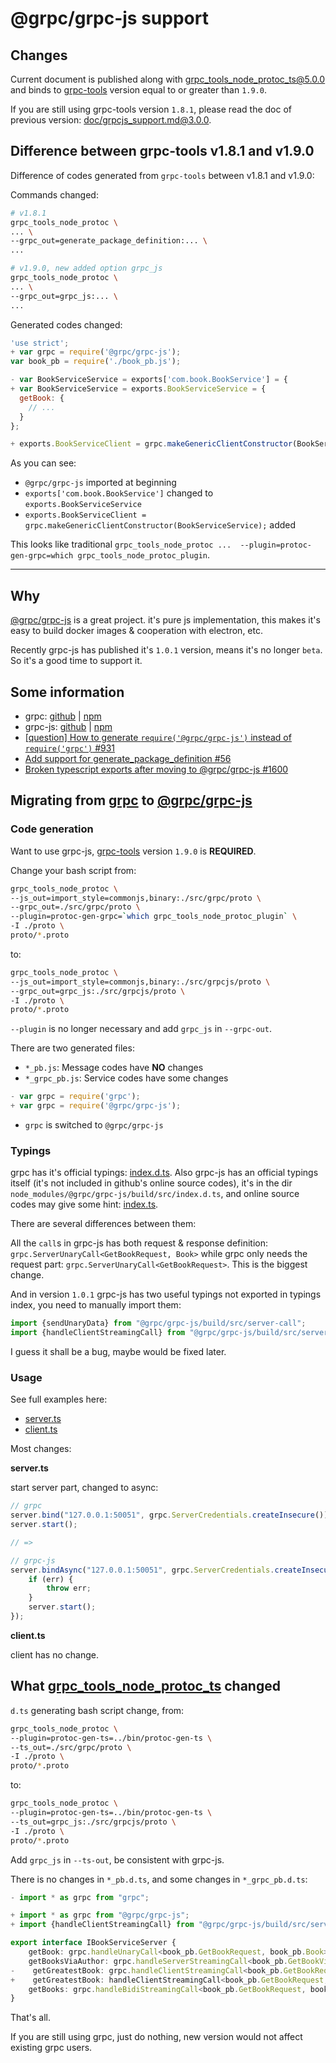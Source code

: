 # @grpc/grpc-js support

## Changes
Current document is published along with grpc_tools_node_protoc_ts@5.0.0 and binds to [grpc-tools](https://www.npmjs.com/package/grpc-tools) version equal to or greater than `1.9.0`.

If you are still using grpc-tools version `1.8.1`, please read the doc of previous version: [doc/grpcjs_support.md@3.0.0](https://github.com/agreatfool/grpc_tools_node_protoc_ts/blob/v3.0.0/doc/grpcjs_support.md).

## Difference between grpc-tools v1.8.1 and v1.9.0
Difference of codes generated from `grpc-tools` between v1.8.1 and v1.9.0:

Commands changed:
```bash
# v1.8.1
grpc_tools_node_protoc \
... \
--grpc_out=generate_package_definition:... \
...

# v1.9.0, new added option grpc_js
grpc_tools_node_protoc \
... \
--grpc_out=grpc_js:... \
...
```

Generated codes changed:
```javascript
'use strict';
+ var grpc = require('@grpc/grpc-js');
var book_pb = require('./book_pb.js');

- var BookServiceService = exports['com.book.BookService'] = {
+ var BookServiceService = exports.BookServiceService = {
  getBook: {
    // ...
  }
};

+ exports.BookServiceClient = grpc.makeGenericClientConstructor(BookServiceService);
```

As you can see:

* `@grpc/grpc-js` imported at beginning
* `exports['com.book.BookService']` changed to `exports.BookServiceService`
* `exports.BookServiceClient = grpc.makeGenericClientConstructor(BookServiceService);` added

This looks like traditional `grpc_tools_node_protoc ...  --plugin=protoc-gen-grpc=which grpc_tools_node_protoc_plugin`.

---

## Why
[@grpc/grpc-js](https://www.npmjs.com/package/@grpc/grpc-js) is a great project. it's pure js implementation, this makes it's easy to build docker images & cooperation with electron, etc.

Recently grpc-js has published it's `1.0.1` version, means it's no longer `beta`. So it's a good time to support it.

## Some information

* grpc: [github](https://github.com/grpc/grpc-node/tree/master/packages/grpc-native-core) | [npm](https://www.npmjs.com/package/grpc)
* grpc-js: [github](https://github.com/grpc/grpc-node/tree/master/packages/grpc-js) | [npm](https://www.npmjs.com/package/@grpc/grpc-js)
* [[question] How to generate `require('@grpc/grpc-js')` instead of `require('grpc')` #931](https://github.com/grpc/grpc-node/issues/931)
* [Add support for generate_package_definition #56](https://github.com/agreatfool/grpc_tools_node_protoc_ts/issues/56)
* [Broken typescript exports after moving to @grpc/grpc-js #1600](https://github.com/grpc/grpc-node/issues/1600)

## Migrating from [grpc](https://www.npmjs.com/package/grpc) to [@grpc/grpc-js](https://www.npmjs.com/package/@grpc/grpc-js)
### Code generation
Want to use grpc-js, [grpc-tools](https://www.npmjs.com/package/grpc-tools) version `1.9.0` is **REQUIRED**.

Change your bash script from:

```bash
grpc_tools_node_protoc \
--js_out=import_style=commonjs,binary:./src/grpc/proto \
--grpc_out=./src/grpc/proto \
--plugin=protoc-gen-grpc=`which grpc_tools_node_protoc_plugin` \
-I ./proto \
proto/*.proto
```

to:

```bash
grpc_tools_node_protoc \
--js_out=import_style=commonjs,binary:./src/grpcjs/proto \
--grpc_out=grpc_js:./src/grpcjs/proto \
-I ./proto \
proto/*.proto
```

`--plugin` is no longer necessary and add `grpc_js` in `--grpc-out`.

There are two generated files: 

* `*_pb.js`: Message codes have **NO** changes
* `*_grpc_pb.js`: Service codes have some changes

```js
- var grpc = require('grpc');
+ var grpc = require('@grpc/grpc-js');
```

* `grpc` is switched to `@grpc/grpc-js`

### Typings
grpc has it's official typings: [index.d.ts](https://github.com/grpc/grpc-node/blob/master/packages/grpc-native-core/index.d.ts). Also grpc-js has an official typings itself (it's not included in github's online source codes), it's in the dir `node_modules/@grpc/grpc-js/build/src/index.d.ts`, and online source codes may give some hint: [index.ts](https://github.com/grpc/grpc-node/blob/master/packages/grpc-js/src/index.ts).  

There are several differences between them:

All the `call`s in grpc-js has both request & response definition: `grpc.ServerUnaryCall<GetBookRequest, Book>` while grpc only needs the request part: `grpc.ServerUnaryCall<GetBookRequest>`. This is the biggest change.

And in version `1.0.1` grpc-js has two useful typings not exported in typings index, you need to manually import them:

```js
import {sendUnaryData} from "@grpc/grpc-js/build/src/server-call";
import {handleClientStreamingCall} from "@grpc/grpc-js/build/src/server-call";
```

I guess it shall be a bug, maybe would be fixed later.

### Usage
See full examples here:

* [server.ts](https://github.com/agreatfool/grpc_tools_node_protoc_ts/blob/master/examples/src/grpcjs/server.ts)
* [client.ts](https://github.com/agreatfool/grpc_tools_node_protoc_ts/blob/master/examples/src/grpcjs/client.ts)

Most changes:

**server.ts**

start server part, changed to async:

```typescript
// grpc
server.bind("127.0.0.1:50051", grpc.ServerCredentials.createInsecure());
server.start();

// =>

// grpc-js
server.bindAsync("127.0.0.1:50051", grpc.ServerCredentials.createInsecure(), (err, port) => {
    if (err) {
        throw err;
    }
    server.start();
});
```

**client.ts**

client has no change.

## What [grpc_tools_node_protoc_ts](https://www.npmjs.com/package/grpc_tools_node_protoc_ts) changed 
`d.ts` generating bash script change, from:

```bash
grpc_tools_node_protoc \
--plugin=protoc-gen-ts=../bin/protoc-gen-ts \
--ts_out=./src/grpc/proto \
-I ./proto \
proto/*.proto
```

to:

```bash
grpc_tools_node_protoc \
--plugin=protoc-gen-ts=../bin/protoc-gen-ts \
--ts_out=grpc_js:./src/grpcjs/proto \
-I ./proto \
proto/*.proto
```

Add `grpc_js` in `--ts-out`, be consistent with grpc-js.

There is no changes in `*_pb.d.ts`, and some changes in `*_grpc_pb.d.ts`:

```typescript
- import * as grpc from "grpc";

+ import * as grpc from "@grpc/grpc-js";
+ import {handleClientStreamingCall} from "@grpc/grpc-js/build/src/server-call";

export interface IBookServiceServer {
    getBook: grpc.handleUnaryCall<book_pb.GetBookRequest, book_pb.Book>;
    getBooksViaAuthor: grpc.handleServerStreamingCall<book_pb.GetBookViaAuthor, book_pb.Book>;
-    getGreatestBook: grpc.handleClientStreamingCall<book_pb.GetBookRequest, book_pb.Book>;
+    getGreatestBook: handleClientStreamingCall<book_pb.GetBookRequest, book_pb.Book>;
    getBooks: grpc.handleBidiStreamingCall<book_pb.GetBookRequest, book_pb.Book>;
}
```

That's all.

If you are still using grpc, just do nothing, new version would not affect existing grpc users.
